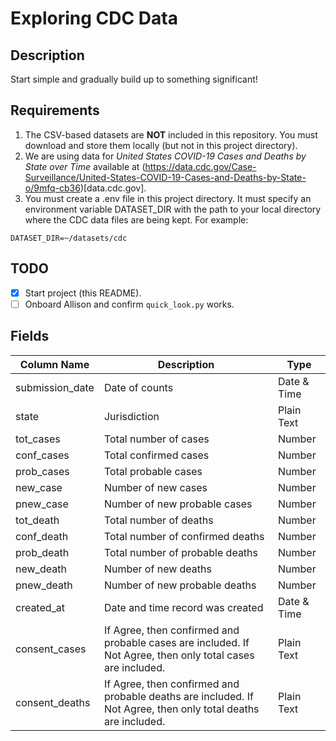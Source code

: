 # Exploring CDC Data

## Description

Start simple and gradually build up to something significant!

## Requirements

1) The CSV-based datasets are __NOT__ included in this repository. You must download and store them locally (but not in this project directory).
2) We are using data for _United States COVID-19 Cases and Deaths by State over Time_ available at (https://data.cdc.gov/Case-Surveillance/United-States-COVID-19-Cases-and-Deaths-by-State-o/9mfq-cb36)[data.cdc.gov].
3) You must create a .env file in this project directory. It must specify an environment variable DATASET_DIR with the path to your local directory where the CDC data files are being kept. For example:

```
DATASET_DIR=~/datasets/cdc
```

## TODO

- [x] Start project (this README).
- [ ] Onboard Allison and confirm ```quick_look.py``` works.

## Fields

| Column Name | Description | Type |
| --- | --- | --- |
| submission_date | Date of counts | Date & Time
| state  | Jurisdiction | Plain Text |
| tot_cases  | Total number of cases | Number |
| conf_cases  | Total confirmed cases | Number |
| prob_cases  | Total probable cases | Number |
| new_case  | Number of new cases | Number |
| pnew_case  | Number of new probable cases | Number |
| tot_death  | Total number of deaths | Number |
| conf_death  | Total number of confirmed deaths | Number |
| prob_death | Total number of probable deaths | Number |
| new_death  | Number of new deaths | Number |
| pnew_death | Number of new probable deaths | Number |
| created_at | Date and time record was created | Date & Time |
| consent_cases | If Agree, then confirmed and probable cases are included. If Not Agree, then only total cases are included. | Plain Text |
| consent_deaths | If Agree, then confirmed and probable deaths are included. If Not Agree, then only total deaths are included. | Plain Text |
